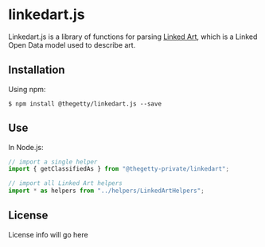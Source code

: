 # linkedart.js

Linkedart.js is a library of functions for parsing [Linked Art](https://linked.art/), which is a Linked Open Data model used to describe art.

## Installation

Using npm:

```shell
$ npm install @thegetty/linkedart.js --save
```

## Use

In Node.js:

```js
// import a single helper
import { getClassifiedAs } from "@thegetty-private/linkedart";

// import all Linked Art helpers
import * as helpers from "../helpers/LinkedArtHelpers";
```

## License

License info will go here
